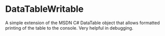 # DataTableWritable

A simple extension of the MSDN C# DataTable object that allows formatted printing of the table to the console. Very helpful in debugging.